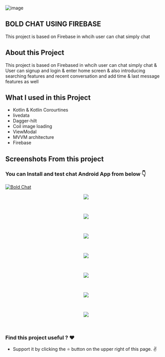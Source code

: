 
![image](https://user-images.githubusercontent.com/105869036/226121167-fe53101d-bbf5-4699-a585-ea358f50885e.png)

## BOLD CHAT USING FIREBASE
This project is based on Firebase in whcih user can chat simply chat

## About this Project
This project is based on Firebased in whcih user can chat simply chat & User can signup and login & enter home screen & also introducing searching features and recent conversation and add time & last message features as well

## What I used in this Project 
* Kotlin & Kotlin Corourtines
* livedata
* Dagger-hilt
* Coil image loading
* ViewModal
* MVVM architecture
* Firebase


## Screenshots From this project
### You can Install and test chat Android App from below 👇
[![Bold Chat](https://img.shields.io/badge/Bold-APK-red.svg?style=for-the-badge&logo=android)](https://github.com/AzadTom/Boss-ChatApplication-/raw/master/app/release/app-release.apk)




<p align="center">
    <img  src="https://github.com/AzadTom/Boss-ChatApplication-/blob/master/app/src/main/assets/1.jpg">
</p>
<br>
<p align="center">
    <img  src="https://github.com/AzadTom/Boss-ChatApplication-/blob/master/app/src/main/assets/2.jpg">
</p>
<br>

<p align="center">
    <img  src="https://github.com/AzadTom/Boss-ChatApplication-/blob/master/app/src/main/assets/3.jpg">
</p>
<br>


<p align="center">
    <img  src="https://github.com/AzadTom/Boss-ChatApplication-/blob/master/app/src/main/assets/4.jpg">
</p>
<br>

<p align="center">
    <img  src="https://github.com/AzadTom/Boss-ChatApplication-/blob/master/app/src/main/assets/5.jpg">
</p>
<br>

<p align="center">
    <img  src="https://github.com/AzadTom/Boss-ChatApplication-/blob/master/app/src/main/assets/6.jpg">
</p>
<br>

<p align="center">
    <img  src="https://github.com/AzadTom/Boss-ChatApplication-/blob/master/app/src/main/assets/7.jpg">
</p>
<br>

### Find this project useful ? :heart:

* Support it by clicking the :star: button on the upper right of this page. :v:
